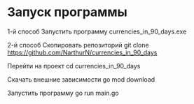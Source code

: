 # Запуск программы
1-й способ
Запустить программу currencies_in_90_days.exe

2-й способ
Скопировать репозиторий
git clone https://github.com/NarthurN/currencies_in_90_days

Перейти на проект
cd currencies_in_90_days

Скачать внешние зависимости
go mod download

Запустить программу
go run main.go